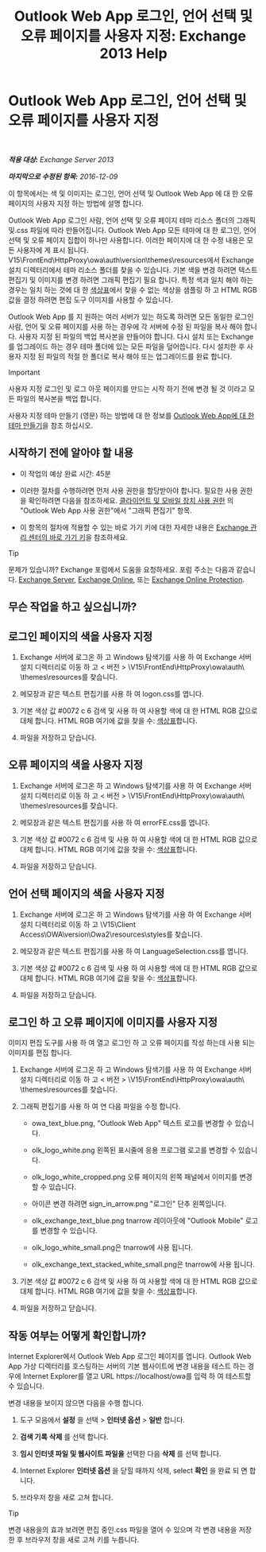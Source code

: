 ﻿---
title: 'Outlook Web App 로그인, 언어 선택 및 오류 페이지를 사용자 지정: Exchange 2013 Help'
TOCTitle: Outlook Web App 로그인, 언어 선택 및 오류 페이지를 사용자 지정
ms:assetid: d8d9f735-7181-428f-9049-b9886dce5159
ms:mtpsurl: https://technet.microsoft.com/ko-kr/library/Ee633483(v=EXCHG.150)
ms:contentKeyID: 54651829
ms.date: 05/22/2018
mtps_version: v=EXCHG.150
ms.translationtype: MT
---

# Outlook Web App 로그인, 언어 선택 및 오류 페이지를 사용자 지정

 

_**적용 대상:** Exchange Server 2013_

_**마지막으로 수정된 항목:** 2016-12-09_

이 항목에서는 색 및 이미지는 로그인, 언어 선택 및 Outlook Web App 에 대 한 오류 페이지의 사용자 지정 하는 방법에 설명 합니다.

Outlook Web App 로그인 사람, 언어 선택 및 오류 페이지 테마 리소스 폴더의 그래픽 및.css 파일에 따라 만들어집니다. Outlook Web App 모든 테마에 대 한 로그인, 언어 선택 및 오류 페이지 집합이 하나만 사용합니다. 이러한 페이지에 대 한 수정 내용은 모든 사용자에 게 표시 됩니다. V15\\FrontEnd\\HttpProxy\\owa\\auth\\version\\themes\\resources에서 Exchange 설치 디렉터리에서 테마 리소스 폴더를 찾을 수 있습니다. 기본 색을 변경 하려면 텍스트 편집기 및 이미지를 변경 하려면 그래픽 편집기 필요 합니다. 특정 색과 일치 해야 하는 경우는 일치 하는 것에 대 한 [색상표](https://go.microsoft.com/fwlink/p/?linkid=280679)에서 찾을 수 없는 색상을 샘플링 하 고 HTML RGB 값을 결정 하려면 편집 도구 이미지를 사용할 수 있습니다.

Outlook Web App 를 지 원하는 여러 서버가 있는 하도록 하려면 모든 동일한 로그인 사람, 언어 및 오류 페이지를 사용 하는 경우에 각 서버에 수정 된 파일을 복사 해야 합니다. 사용자 지정 된 파일의 백업 복사본을 만들어야 합니다. 다시 설치 또는 Exchange를 업그레이드 하는 경우 테마 폴더에 있는 모든 파일을 덮어씁니다. 다시 설치한 후 사용자 지정 된 파일의 적절 한 폴더로 복사 해야 또는 업그레이드를 완료 합니다.


> [!IMPORTANT]
> 사용자 지정 로그인 및 로그 아웃 페이지를 만드는 시작 하기 전에 변경 될 것 이라고 모든 파일의 복사본을 백업 합니다.



사용자 지정 테마 만들기 (영문) 하는 방법에 대 한 정보를 [Outlook Web App에 대 한 테마 만들기](create-a-theme-for-outlook-web-app-exchange-2013-help.md)을 참조 하십시오.

## 시작하기 전에 알아야 할 내용

  - 이 작업의 예상 완료 시간: 45분

  - 이러한 절차를 수행하려면 먼저 사용 권한을 할당받아야 합니다. 필요한 사용 권한을 확인하려면 다음을 참조하세요. [클라이언트 및 모바일 장치 사용 권한](clients-and-mobile-devices-permissions-exchange-2013-help.md) 의 "Outlook Web App 사용 권한"에서 "그래픽 편집기" 항목.

  - 이 항목의 절차에 적용할 수 있는 바로 가기 키에 대한 자세한 내용은 [Exchange 관리 센터의 바로 가기 키](keyboard-shortcuts-in-the-exchange-admin-center-exchange-online-protection-help.md)을 참조하세요.


> [!TIP]
> 문제가 있습니까? Exchange 포럼에서 도움을 요청하세요. 포럼 주소는 다음과 같습니다. <A href="https://go.microsoft.com/fwlink/p/?linkid=60612">Exchange Server</A>, <A href="https://go.microsoft.com/fwlink/p/?linkid=267542">Exchange Online</A>, 또는 <A href="https://go.microsoft.com/fwlink/p/?linkid=285351">Exchange Online Protection</A>.



## 무슨 작업을 하고 싶으십니까?

## 로그인 페이지의 색을 사용자 지정

1.  Exchange 서버에 로그온 하 고 Windows 탐색기를 사용 하 여 Exchange 서버 설치 디렉터리로 이동 하 고 \< 버전 \> \\V15\\FrontEnd\\HttpProxy\\owa\\auth\\ \\themes\\resources를 찾습니다.

2.  메모장과 같은 텍스트 편집기를 사용 하 여 logon.css를 엽니다.

3.  기본 색상 값 \#0072 c 6 검색 및 사용 하 여 사용할 색에 대 한 HTML RGB 값으로 대체 합니다. HTML RGB 여기에 값을 찾을 수: [색상표](https://go.microsoft.com/fwlink/p/?linkid=280679)합니다.

4.  파일을 저장하고 닫습니다.

## 오류 페이지의 색을 사용자 지정

1.  Exchange 서버에 로그온 하 고 Windows 탐색기를 사용 하 여 Exchange 서버 설치 디렉터리로 이동 하 고 \< 버전 \> \\V15\\FrontEnd\\HttpProxy\\owa\\auth\\ \\themes\\resources를 찾습니다.

2.  메모장과 같은 텍스트 편집기를 사용 하 여 errorFE.css를 엽니다.

3.  기본 색상 값 \#0072 c 6 검색 및 사용 하 여 사용할 색에 대 한 HTML RGB 값으로 대체 합니다. HTML RGB 여기에 값을 찾을 수: [색상표](https://go.microsoft.com/fwlink/p/?linkid=280679)합니다.

4.  파일을 저장하고 닫습니다.

## 언어 선택 페이지의 색을 사용자 지정

1.  Exchange 서버에 로그온 하 고 Windows 탐색기를 사용 하 여 Exchange 서버 설치 디렉터리로 이동 하 고 \\V15\\Client Access\\OWA\\version\\Owa2\\resources\\styles를 찾습니다.

2.  메모장과 같은 텍스트 편집기를 사용 하 여 LanguageSelection.css를 엽니다.

3.  기본 색상 값 \#0072 c 6 검색 및 사용 하 여 사용할 색에 대 한 HTML RGB 값으로 대체 합니다. HTML RGB 여기에 값을 찾을 수: [색상표](https://go.microsoft.com/fwlink/p/?linkid=280679)합니다.

4.  파일을 저장하고 닫습니다.

## 로그인 하 고 오류 페이지에 이미지를 사용자 지정

이미지 편집 도구를 사용 하 여 열고 로그인 하 고 오류 페이지를 작성 하는데 사용 되는 이미지를 편집 합니다.

1.  Exchange 서버에 로그온 하 고 Windows 탐색기를 사용 하 여 Exchange 서버 설치 디렉터리로 이동 하 고 \< 버전 \> \\V15\\FrontEnd\\HttpProxy\\owa\\auth\\ \\themes\\resources를 찾습니다.

2.  그래픽 편집기를 사용 하 여 연 다음 파일을 수정 합니다.
    
      - owa\_text\_blue.png, "Outlook Web App" 텍스트 로고를 변경할 수 있습니다.
    
      - olk\_logo\_white.png 왼쪽된 표시줄에 응용 프로그램 로고를 변경할 수 있습니다.
    
      - olk\_logo\_white\_cropped.png 오류 페이지의 왼쪽 패널에서 이미지를 변경할 수 있습니다.
    
      - 아이콘 변경 하려면 sign\_in\_arrow.png "로그인" 단추 왼쪽입니다.
    
      - olk\_exchange\_text\_blue.png tnarrow 레이아웃에 "Outlook Mobile" 로고를 변경할 수 있습니다.
    
      - olk\_logo\_white\_small.png은 tnarrow에 사용 됩니다.
    
      - olk\_exchange\_text\_stacked\_white\_small.png은 tnarrow에 사용 됩니다.

3.  기본 색상 값 \#0072 c 6 검색 및 사용 하 여 사용할 색에 대 한 HTML RGB 값으로 대체 합니다. HTML RGB 여기에 값을 찾을 수: [색상표](https://go.microsoft.com/fwlink/p/?linkid=280679)합니다.

4.  파일을 저장하고 닫습니다.

## 작동 여부는 어떻게 확인합니까?

Internet Explorer에서 Outlook Web App 로그인 페이지를 엽니다. Outlook Web App 가상 디렉터리를 호스팅하는 서버의 기본 웹사이트에 변경 내용을 테스트 하는 경우에 Internet Explorer를 열고 URL https://localhost/owa를 입력 하 여 테스트할 수 있습니다.

변경 내용을 보이지 않으면 다음을 수행 합니다.

1.  도구 모음에서 **설정** 을 선택 \> **인터넷 옵션** \> **일반** 합니다.

2.  **검색 기록** **삭제** 를 선택 합니다.

3.  **임시 인터넷 파일 및 웹사이트 파일을** 선택한 다음 **삭제** 를 선택 합니다.

4.  Internet Explorer **인터넷 옵션** 을 닫힐 때까지 삭제, select **확인** 을 완료 되 면 합니다.

5.  브라우저 창을 새로 고쳐 합니다.


> [!TIP]
> 변경 내용을의 효과 보려면 편집 중인.css 파일을 열어 수 있으며 각 변경 내용을 저장 한 후 브라우저 창을 새로 고쳐 키를 누릅니다.



